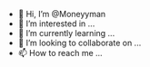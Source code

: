 - 👋 Hi, I’m @Moneyyman
- 👀 I’m interested in ...
- 🌱 I’m currently learning ...
- 💞️ I’m looking to collaborate on ...
- 📫 How to reach me ...

<!---
Moneyyman/Moneyyman is a ✨ special ✨ repository because its `README.md` (this file) appears on your GitHub profile.
You can click the Preview link to take a look at your changes.
--->
